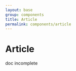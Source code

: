 ```yaml
---
layout: base
group: components
title: Article
permalink: components/article
---
```


# Article

<div class="m-t-4 m--pos-tr m--m-t-10">
    <span class="badge badge--medium badge--rounded badge--negative">doc incomplete</span>
</div>
